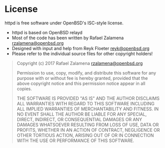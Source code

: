 License
=======

httpd is free software under OpenBSD's ISC-style license.

* httpd is based on OpenBSD relayd
* Most of the code has been written by Rafael Zalamena <rzalamena@openbsd.org>
* Designed with input and help from Reyk Floeter <reyk@openbsd.org>
* Please refer to the individual source files for other copyright holders!

> Copyright (c) 2017 Rafael Zalamena <rzalamena@openbsd.org>
> 
> Permission to use, copy, modify, and distribute this software for any
> purpose with or without fee is hereby granted, provided that the above
> copyright notice and this permission notice appear in all copies.
> 
> THE SOFTWARE IS PROVIDED "AS IS" AND THE AUTHOR DISCLAIMS ALL WARRANTIES
> WITH REGARD TO THIS SOFTWARE INCLUDING ALL IMPLIED WARRANTIES OF
> MERCHANTABILITY AND FITNESS. IN NO EVENT SHALL THE AUTHOR BE LIABLE FOR
> ANY SPECIAL, DIRECT, INDIRECT, OR CONSEQUENTIAL DAMAGES OR ANY DAMAGES
> WHATSOEVER RESULTING FROM LOSS OF USE, DATA OR PROFITS, WHETHER IN AN
> ACTION OF CONTRACT, NEGLIGENCE OR OTHER TORTIOUS ACTION, ARISING OUT OF
> OR IN CONNECTION WITH THE USE OR PERFORMANCE OF THIS SOFTWARE.
